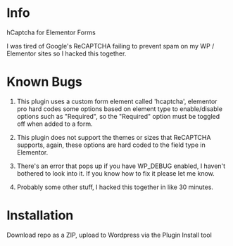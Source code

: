# Info
hCaptcha for Elementor Forms

I was tired of Google's ReCAPTCHA failing to prevent spam on my WP / Elementor sites so I hacked this together.

# Known Bugs

1. This plugin uses a custom form element called 'hcaptcha', elementor pro hard codes some options based on element type to enable/disable options such as "Required", so the "Required" option must be toggled off when added to a form.

2. This plugin does not support the themes or sizes that ReCAPTCHA supports, again, these options are hard coded to the field type in Elementor.

3. There's an error that pops up if you have WP_DEBUG enabled, I haven't bothered to look into it. If you know how to fix it please let me know.

4. Probably some other stuff, I hacked this together in like 30 minutes.

# Installation

Download repo as a ZIP, upload to Wordpress via the Plugin Install tool
